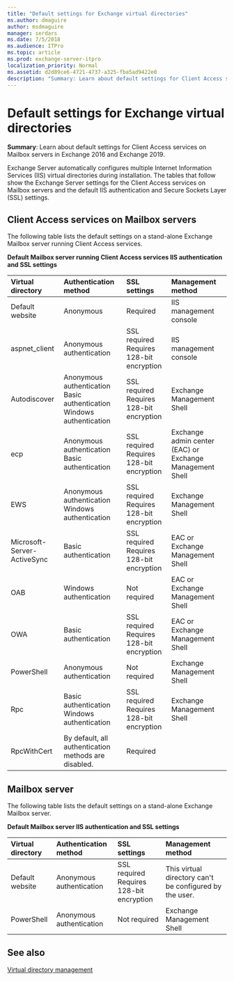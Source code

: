```yaml
---
title: "Default settings for Exchange virtual directories"
ms.author: dmaguire
author: msdmaguire
manager: serdars
ms.date: 7/5/2018
ms.audience: ITPro
ms.topic: article
ms.prod: exchange-server-itpro
localization_priority: Normal
ms.assetid: d2d89ce6-4721-4737-a325-fba5ad9422e0
description: "Summary: Learn about default settings for Client Access services on Mailbox servers in Exchange Server."
---
```


# Default settings for Exchange virtual directories

 **Summary**: Learn about default settings for Client Access services on Mailbox servers in Exchange 2016 and Exchange 2019.

Exchange Server automatically configures multiple Internet Information Services (IIS) virtual directories during installation. The tables that follow show the Exchange Server settings for the Client Access services on Mailbox servers and the default IIS authentication and Secure Sockets Layer (SSL) settings.

## Client Access services on Mailbox servers

The following table lists the default settings on a stand-alone Exchange Mailbox server running Client Access services.

**Default Mailbox server running Client Access services IIS authentication and SSL settings**

|**Virtual directory**|**Authentication method**|**SSL settings**|**Management method**|
|:-----|:-----|:-----|:-----|
|Default website  <br/> |Anonymous  <br/> |Required  <br/> |IIS management console  <br/> |
|aspnet_client  <br/> |Anonymous authentication  <br/> |SSL required  <br/> Requires 128-bit encryption  <br/> |IIS management console  <br/> |
|Autodiscover  <br/> |Anonymous authentication  <br/> Basic authentication  <br/> Windows authentication  <br/> |SSL required  <br/> Requires 128-bit encryption  <br/> |Exchange Management Shell  <br/> |
|ecp  <br/> |Anonymous authentication  <br/> Basic authentication  <br/> |SSL required  <br/> Requires 128-bit encryption  <br/> |Exchange admin center (EAC) or Exchange Management Shell  <br/> |
|EWS  <br/> |Anonymous authentication  <br/> Windows authentication  <br/> |SSL required  <br/> Requires 128-bit encryption  <br/> |Exchange Management Shell  <br/> |
|Microsoft-Server-ActiveSync  <br/> |Basic authentication  <br/> |SSL required  <br/> Requires 128-bit encryption  <br/> |EAC or Exchange Management Shell  <br/> |
|OAB  <br/> |Windows authentication  <br/> |Not required  <br/> |EAC or Exchange Management Shell  <br/> |
|OWA  <br/> |Basic authentication  <br/> |SSL required  <br/> Requires 128-bit encryption  <br/> |EAC or Exchange Management Shell  <br/> |
|PowerShell  <br/> |Anonymous authentication  <br/> |Not required  <br/> |Exchange Management Shell  <br/> |
|Rpc  <br/> |Basic authentication  <br/> Windows authentication  <br/> |SSL required  <br/> Requires 128-bit encryption  <br/> |Exchange Management Shell  <br/> |
|RpcWithCert  <br/> |By default, all authentication methods are disabled.  <br/> |Required  <br/> ||
 
## Mailbox server

The following table lists the default settings on a stand-alone Exchange Mailbox server.

**Default Mailbox server IIS authentication and SSL settings**

|**Virtual directory**|**Authentication method**|**SSL settings**|**Management method**|
|:-----|:-----|:-----|:-----|
|Default website  <br/> |Anonymous authentication  <br/> |SSL required  <br/> Requires 128-bit encryption  <br/> |This virtual directory can't be configured by the user.  <br/> |
|PowerShell  <br/> |Anonymous authentication  <br/> |Not required  <br/> |Exchange Management Shell  <br/> |
 
## See also

[Virtual directory management](http://technet.microsoft.com/library/1af30fd5-621c-4acb-b6df-d8fa64d719ba.aspx)


